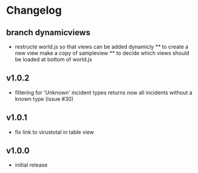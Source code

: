Changelog
=========

## branch dynamicviews ##

* restructe world.js so that views can be added dynamicly
** to create a new view make a copy of sampleview
** to decide which views should be loaded at bottom of world.js

## v1.0.2 ##

* filtering for 'Unknown' incident types returns now all incidents without a known type (issue #30)

## v1.0.1 ##

* fix link to virustotal in table view

## v1.0.0 ##

* initial release
